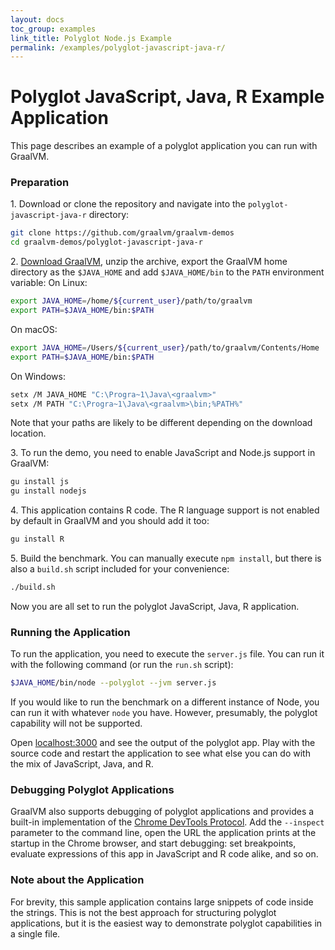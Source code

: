```yaml
---
layout: docs
toc_group: examples
link_title: Polyglot Node.js Example
permalink: /examples/polyglot-javascript-java-r/
---
```


# Polyglot JavaScript, Java, R Example Application

This page describes an example of a polyglot application you can run with GraalVM.

### Preparation

1&#46; Download or clone the repository and navigate into the `polyglot-javascript-java-r` directory:
  ```bash
  git clone https://github.com/graalvm/graalvm-demos
  cd graalvm-demos/polyglot-javascript-java-r
  ```

2&#46; [Download GraalVM](https://www.graalvm.org/downloads/), unzip the archive, export the GraalVM home directory as the `$JAVA_HOME` and add `$JAVA_HOME/bin` to the `PATH` environment variable:
  On Linux:
  ```bash
  export JAVA_HOME=/home/${current_user}/path/to/graalvm
  export PATH=$JAVA_HOME/bin:$PATH
  ```
  On macOS:
  ```bash
  export JAVA_HOME=/Users/${current_user}/path/to/graalvm/Contents/Home
  export PATH=$JAVA_HOME/bin:$PATH
  ```
  On Windows:
  ```bash
  setx /M JAVA_HOME "C:\Progra~1\Java\<graalvm>"
  setx /M PATH "C:\Progra~1\Java\<graalvm>\bin;%PATH%"
  ```
  Note that your paths are likely to be different depending on the download location.

3&#46; To run the demo, you need to enable JavaScript and Node.js support in GraalVM:
  ```bash
  gu install js
  gu install nodejs
  ```

4&#46; This application contains R code. The R language support is not enabled by default in GraalVM and you should add it too:
  ```bash
  gu install R
  ```

5&#46; Build the benchmark. You can manually execute `npm install`, but there is also a `build.sh` script included for your convenience:
  ```bash
  ./build.sh
  ```
Now you are all set to run the polyglot JavaScript, Java, R application.

### Running the Application

To run the application, you need to execute the `server.js` file.
You can run it with the following command (or run the `run.sh` script):
```bash
$JAVA_HOME/bin/node --polyglot --jvm server.js
```

If you would like to run the benchmark on a different instance of Node, you can run it with whatever `node` you have. However, presumably, the polyglot capability will not be supported.

Open [localhost:3000](http://localhost:3000) and see the output of the polyglot app.
Play with the source code and restart the application to see what else you can do with the mix of JavaScript, Java, and R.

### Debugging Polyglot Applications

GraalVM also supports debugging of polyglot applications and provides a built-in implementation of the [Chrome DevTools Protocol](../tools/chrome-debugger.md).
Add the `--inspect` parameter to the command line, open the URL the application prints at the startup in the Chrome browser, and start debugging: set breakpoints, evaluate expressions of this app in JavaScript and R code alike, and so on.

### Note about the Application

For brevity, this sample application contains large snippets of code inside the strings.
This is not the best approach for structuring polyglot applications, but it is the easiest way to demonstrate polyglot capabilities in a single file.
